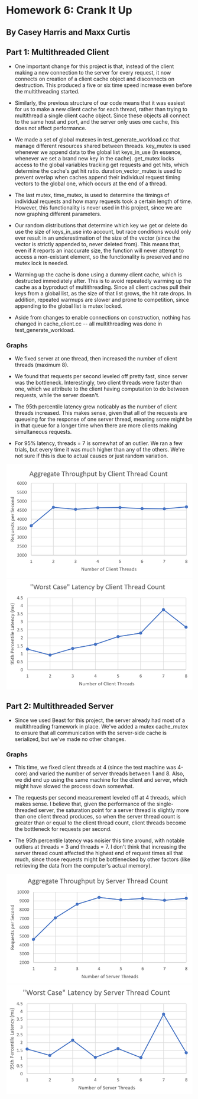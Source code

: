 # Homework 6: Crank It Up
## By Casey Harris and Maxx Curtis

## Part 1: Multithreaded Client

- One important change for this project is that, instead of the client making a new
connection to the server for every request, it now connects on creation of a client
cache object and disconnects on destruction. This produced a five or six time speed
increase even before the multithreading started.

- Similarly, the previous structure of our code means that it was easiest for us to
make a new client cache for each thread, rather than trying to multithread a single
client cache object. Since these objects all connect to the same host and port, and
the server only uses one cache, this does not affect performance.

- We made a set of global mutexes in test_generate_workload.cc that manage different
resources shared between threads. key_mutex is used whenever we append data to the
global list keys_in_use (in essence, whenever we set a brand new key in the cache).
get_mutex locks access to the global variables tracking get requests and get hits,
which determine the cache's get hit ratio. duration_vector_mutex is used to prevent
overlap when caches append their individual request timing vectors to the global one,
which occurs at the end of a thread.

- The last mutex, time_mutex, is used to determine the timings of individual requests
and how many requests took a certain length of time. However, this functionality
is never used in this project, since we are now graphing different parameters.

- Our random distributions that determine which key we get or delete do use the size
of keys_in_use into account, but race conditions would only ever result in an
underestimation of the size of the vector (since the vector is strictly appended to,
never deleted from). This means that, even if it reports an inaccurate size, the
function will never attempt to access a non-existant element, so the functionality
is preserved and no mutex lock is needed.

- Warming up the cache is done using a dummy client cache, which is destructed
immediately after. This is to avoid repeatedly warming up the cache as a byproduct
of multithreading. Since all client caches pull their keys from a global list, as
the size of that list grows, the hit rate drops. In addition, repeated warmups are
slower and prone to competition, since appending to the global list is mutex locked.

- Aside from changes to enable connections on construction, nothing has changed in
cache_client.cc -- all multithreading was done in test_generate_workload.

### Graphs

- We fixed server at one thread, then increased the number of client threads (maximum
8). 

- We found that requests per second leveled off pretty fast, since server was the
bottleneck. Interestingly, two client threads were faster than one, which we attribute
to the client having computation to do between requests, while the server doesn't.

- The 95th percentile latency grew noticably as the number of client threads increased.
This makes sense, given that all of the requests are queueing for the response of
one server thread, meaning some might be in that queue for a longer time when there
are more clients making simultaneous requests.

- For 95% latency, threads = 7 is somewhat of an outlier. We ran a few trials, but
every time it was much higher than any of the others. We're not sure if this is due
to actual causes or just random variation.

![](client_throughput.png)
![](client_latency.png)

## Part 2: Multithreaded Server

- Since we used Beast for this project, the server already had most of a multithreading
framework in place. We've added a mutex cache_mutex to ensure that all communication
with the server-side cache is serialized, but we've made no other changes.

### Graphs

- This time, we fixed client threads at 4 (since the test machine was 4-core) and
varied the number of server threads between 1 and 8. Also, we did end up using the
same machine for the client and server, which might have slowed the process down
somewhat.

- The requests per second measurement leveled off at 4 threads, which makes sense.
I believe that, given the performance of the single-threaded server, the saturation
point for a server thread is slightly more than one client thread produces, so when
the server thread count is greater than or equal to the client thread count, client
threads become the bottleneck for requests per second.

- The 95th percentile latency was noisier this time around, with notable outliers at
threads = 3 and threads = 7. I don't think that increasing the server thread count
affected the highest end of request times all that much, since those requests might
be bottlenecked by other factors (like retrieving the data from the computer's actual
memory).

![](server_throughput.png)
![](server_latency.png)
